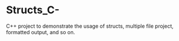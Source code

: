 # Structs_C-
C++ project to demonstrate the usage of structs, multiple file project, formatted output, and so on.
